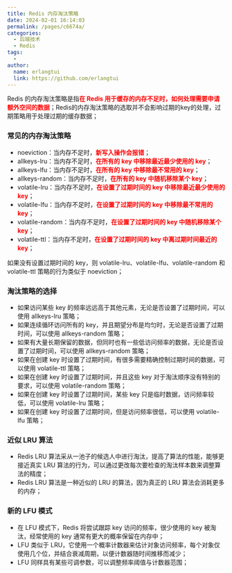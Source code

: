 ```yaml
---
title: Redis 内存淘汰策略
date: 2024-02-01 16:14:03
permalink: /pages/c6674a/
categories:
  - 后端技术
  - Redis
tags:
  - 
author: 
  name: erlangtui
  link: https://github.com/erlangtui
---
```


Redis 的内存淘汰策略是指<span style="color: red;">**在 Redis 用于缓存的内存不足时，如何处理需要申请额外空间的数据**</span>；Redis的内存淘汰策略的选取并不会影响过期的key的处理，过期策略用于处理过期的缓存数据；

### 常见的内存淘汰策略

* noeviction：当内存不足时，<span style="color: red;">**新写入操作会报错**</span>；
* allkeys-lru：当内存不足时，<span style="color: red;">**在所有的 key 中移除最近最少使用的 key**</span>；
* allkeys-lfu：当内存不足时，<span style="color: red;">**在所有的 key 中移除最不常用的 key**</span>；
* allkeys-random：当内存不足时，<span style="color: red;">**在所有的 key 中随机移除某个 key**</span>；
* volatile-lru：当内存不足时，<span style="color: red;">**在设置了过期时间的 key 中移除最近最少使用的 key**</span>；
* volatile-lfu：当内存不足时，<span style="color: red;">**在设置了过期时间的 key 中移除最不常用的 key**</span>；
* volatile-random：当内存不足时，<span style="color: red;">**在设置了过期时间的 key 中随机移除某个 key**</span>；
* volatile-ttl：当内存不足时，<span style="color: red;">**在设置了过期时间的 key 中离过期时间最近的 key**</span>；

如果没有设置过期时间的 key，则 volatile-lru、volatile-lfu、volatile-random 和 volatile-ttl 策略的行为类似于 noeviction；

### 淘汰策略的选择
* 如果访问某些 key 的频率远远高于其他元素，无论是否设置了过期时间，可以使用 allkeys-lru 策略；
* 如果连续循环访问所有的 key，并且期望分布是均匀时，无论是否设置了过期时间，可以使用 allkeys-random 策略；
* 如果有大量长期保留的数据，但同时也有一些低访问频率的数据，无论是否设置了过期时间，可以使用 allkeys-random 策略；
* 如果在创建 key 时设置了过期时间，有很多需要精确控制过期时间的数据，可以使用 volatile-ttl 策略；
* 如果在创建 key 时设置了过期时间，并且这些 key 对于淘汰顺序没有特别的要求，可以使用 volatile-random 策略；
* 如果在创建 key 时设置了过期时间，某些 key 只是临时数据，访问频率较低，可以使用 volatile-lru 策略；
* 如果在创建 key 时设置了过期时间，但是访问频率很低，可以使用 volatile-lfu 策略；

### 近似 LRU 算法
* Redis LRU 算法采从一池子的候选人中进行淘汰，提高了算法的性能，能够更接近真实 LRU 算法的行为，可以通过更改每次要检查的淘汰样本数来调整算法的精度；
* Redis LRU 算法是一种近似的 LRU 的算法，因为真正的 LRU 算法会消耗更多的内存；

### 新的 LFU 模式
* 在 LFU 模式下，Redis 将尝试跟踪 key 访问的频率，很少使用的 key 被淘汰，经常使用的 key 通常有更大的概率保留在内存中；
* LFU 类似于 LRU，它使用一个概率计数器来估计对象访问频率，每个对象仅使用几个位，并结合衰减周期，以便计数器随时间推移而减少；
* LFU 同样具有某些可调参数，可以调整频率阈值与计数器范围；

